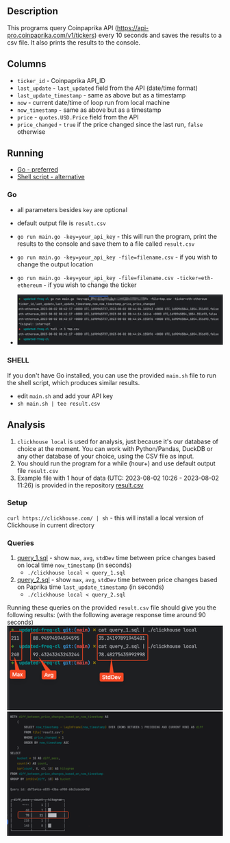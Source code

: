## Description
This programs query Coinpaprika API (https://api-pro.coinpaprika.com/v1/tickers) every 10 seconds
and saves the results to a csv file. It also prints the results to the console.

## Columns
* `ticker_id` - Coinpaprika API_ID
* `last_update` - `last_updated` field from the API (date/time format)
* `last_update_timestamp` - same as above but as a timestamp
* `now` - current date/time of loop run from local machine
* `now_timestamp` - same as above but as a timestamp
* `price` - `quotes.USD.Price` field from the API
* `price_changed` - `true` if the price changed since the last run, `false` otherwise

## Running
* [Go - preferred](#go)
* [Shell script - alternative](#shell)

### Go
* all parameters besides `key` are optional
* default output file is `result.csv`
* `go run main.go -key=your_api_key` - this will run the program, print the results to the console and save them to a file called `result.csv`
* `go run main.go -key=your_api_key -file=filename.csv` - if you wish to change the output location
* `go run main.go -key=your_api_key -file=filename.csv -ticker=eth-ethereum` - if you wish to change the ticker

* ![Example run](media/example_run.png "example run")

### SHELL 
If you don't have Go installed, you can use the provided `main.sh` file to run the shell script, which produces similar results.
* edit `main.sh` and add your API key
* `sh main.sh | tee result.csv`

## Analysis 
1. `clickhouse local` is used for analysis, just because it's our database of choice at the moment.
You can work with Python/Pandas, DuckDB or any other database of your choice, using the CSV file as input.
2. You should run the program for a while (hour+) and use default output file `result.csv`
3. Example file with 1 hour of data (UTC: 2023-08-02 10:26 - 2023-08-02 11:26) is provided in the repository [result.csv](./result.csv)

### Setup
`curl https://clickhouse.com/ | sh` - this will install a local version of Clickhouse in current directory

### Queries
1. [query_1.sql](./query_1.sql) - show `max`, `avg`, `stdDev` time between price changes based on local time `now_timestamp` (in seconds)
   * `./clickhouse local < query_1.sql`
2. [query_2.sql](./query_2.sql) - show `max`, `avg`, `stdDev` time between price changes based on Paprika time  `last_update_timestamp` (in seconds)
   * `./clickhouse local < query_2.sql`

Running these queries on the provided `result.csv` file should give you the following results:
(with the following average response time around 90 seconds)
![Analysis](media/example_analysis.png "example_analysis")
![Histogram](media/example_histogram.png "example_histogram")



